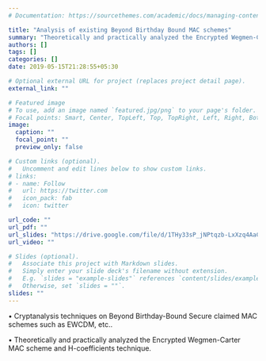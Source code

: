 ```yaml
---
# Documentation: https://sourcethemes.com/academic/docs/managing-content/

title: "Analysis of existing Beyond Birthday Bound MAC schemes"
summary: "Theoretically and practically analyzed the Encrypted Wegmen-Carter MAC scheme and H-coefficients technique"
authors: []
tags: []
categories: []
date: 2019-05-15T21:28:55+05:30

# Optional external URL for project (replaces project detail page).
external_link: ""

# Featured image
# To use, add an image named `featured.jpg/png` to your page's folder.
# Focal points: Smart, Center, TopLeft, Top, TopRight, Left, Right, BottomLeft, Bottom, BottomRight.
image:
  caption: ""
  focal_point: ""
  preview_only: false

# Custom links (optional).
#   Uncomment and edit lines below to show custom links.
# links:
# - name: Follow
#   url: https://twitter.com
#   icon_pack: fab
#   icon: twitter

url_code: ""
url_pdf: ""
url_slides: "https://drive.google.com/file/d/1THy33sP_jNPtqzb-LxXzq4AaCJkkpo3q/view?usp=sharing"
url_video: ""

# Slides (optional).
#   Associate this project with Markdown slides.
#   Simply enter your slide deck's filename without extension.
#   E.g. `slides = "example-slides"` references `content/slides/example-slides.md`.
#   Otherwise, set `slides = ""`.
slides: ""
---
```


• Cryptanalysis techniques on Beyond Birthday-Bound Secure claimed MAC schemes such as EWCDM, etc..

• Theoretically and practically analyzed the Encrypted Wegmen-Carter MAC scheme and H-coefficients technique.

